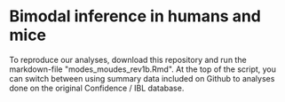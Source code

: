 # Bimodal inference in humans and mice

To reproduce our analyses, download this repository and run the markdown-file "modes_moudes_rev1b.Rmd". At the top of the script, you can switch between using summary data included on Github to analyses done on the original Confidence / IBL database. 
